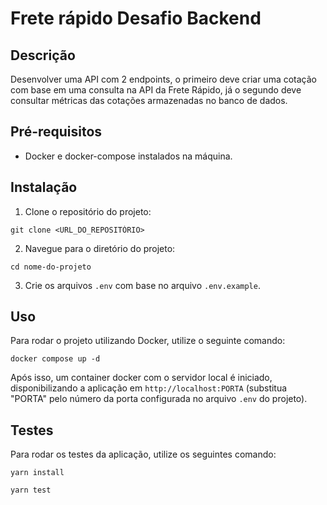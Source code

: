 # Frete rápido Desafio Backend

## Descrição

Desenvolver uma API com 2 endpoints, o primeiro deve criar uma cotação com base em uma consulta na API da Frete Rápido, já o segundo deve consultar métricas das cotações armazenadas no banco de dados.

## Pré-requisitos

-   Docker e docker-compose instalados na máquina.

## Instalação

1. Clone o repositório do projeto:

```
git clone <URL_DO_REPOSITÓRIO>
```

2. Navegue para o diretório do projeto:

```
cd nome-do-projeto
```

3. Crie os arquivos `.env` com base no arquivo `.env.example`.

## Uso

Para rodar o projeto utilizando Docker, utilize o seguinte comando:

```
docker compose up -d
```

Após isso, um container docker com o servidor local é iniciado, disponibilizando a aplicação em `http://localhost:PORTA` (substitua "PORTA" pelo número da porta configurada no arquivo `.env` do projeto).

## Testes

Para rodar os testes da aplicação, utilize os seguintes comando:

```
yarn install
```

```
yarn test
```
